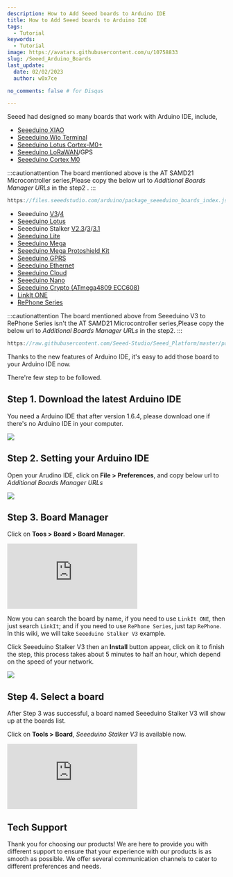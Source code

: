```yaml
---
description: How to Add Seeed boards to Arduino IDE
title: How to Add Seeed boards to Arduino IDE
tags:
  - Tutorial
keywords:
  - Tutorial
image: https://avatars.githubusercontent.com/u/10758833
slug: /Seeed_Arduino_Boards
last_update:
  date: 02/02/2023
  author: w0x7ce

no_comments: false # for Disqus

---
```



Seeed had designed so many boards that work with Arduino IDE, include,

* [Seeeduino XIAO](https://wiki.seeedstudio.com/Seeeduino-XIAO/)
* [Seeeduino Wio Terminal](https://wiki.seeedstudio.com/Wio-Terminal-Getting-Started/)
* [Seeeduino Lotus Cortex-M0+](https://wiki.seeedstudio.com/Seeeduino_Lotus_Cortex-M0-/)
* [Seeeduino LoRaWAN](https://wiki.seeedstudio.com/Seeeduino_LoRAWAN/)/GPS
* [Seeeduino Cortex M0](https://wiki.seeedstudio.com/Seeeduino-Cortex-M0/)

:::cautionattention
The board mentioned above is the AT SAMD21 Microcontroller series,Please copy the below url to *Additional Boards Manager URLs* in the step2 .
:::

```c
https://files.seeedstudio.com/arduino/package_seeeduino_boards_index.json
```

* Seeeduino [V3](https://wiki.seeedstudio.com/Seeeduino_v3.0/)/[4](https://wiki.seeedstudio.com/Seeeduino_v4.0/)
* [Seeeduino Lotus](https://wiki.seeedstudio.com/Seeeduino_Lotus/)
* Seeeduino Stalker [V2.3](https://wiki.seeedstudio.com/Seeeduino_Stalker_v2.3/)/[3](https://wiki.seeedstudio.com/Seeeduino_v3.0/)/[3.1](https://wiki.seeedstudio.com/Seeeduino_Stalker_V3.1/)
* [Seeeduino Lite](https://wiki.seeedstudio.com/Seeeduino_Lite/)
* [Seeeduino Mega](https://wiki.seeedstudio.com/Seeeduino_Mega/)
* [Seeeduino Mega Protoshield Kit](https://wiki.seeedstudio.com/Seeeduino_Mega_Protoshield_Kit/)
* [Seeeduino GPRS](https://wiki.seeedstudio.com/Seeeduino_GPRS/)
* [Seeeduino Ethernet](https://wiki.seeedstudio.com/Seeeduino_Ethernet/)
* [Seeeduino Cloud](https://wiki.seeedstudio.com/Seeeduino_Cloud/)
* [Seeeduino Nano](https://wiki.seeedstudio.com/Seeeduino-Nano/)
* [Seeeduino Crypto (ATmega4809 ECC608)](https://wiki.seeedstudio.com/Seeeduino-Crypto-ATmega4809-ECC608/)
* [LinkIt ONE](https://wiki.seeedstudio.com/LinkIt_ONE/)
* [RePhone Series](https://wiki.seeedstudio.com/RePhone/)

:::cautionattention
The board mentioned above from Seeeduino V3 to RePhone Series isn't the AT SAMD21 Microcontroller series,Please copy the below url to *Additional Boards Manager URLs* in the step2.
:::

```c++
https://raw.githubusercontent.com/Seeed-Studio/Seeed_Platform/master/package_legacy_seeeduino_boards_index.json

```

Thanks to the new features of Arduino IDE, it's easy to add those board to your Arduino IDE now.

There're few step to be followed.

## Step 1. Download the latest Arduino IDE

You need a Arduino IDE that after version 1.6.4, please download one if there's no Arduino IDE in your computer.

[![](https://files.seeedstudio.com/wiki/Seeeduino_Stalker_V3_1/images/Download_IDE.png)](https://www.arduino.cc/en/Main/Software)

## Step 2. Setting your Arduino IDE

Open your Arudino IDE, click on **File > Preferences**, and copy below url to *Additional Boards Manager URLs*

![](https://files.seeedstudio.com/wiki/Wio-Lite-MG126/img/preference.png)

## Step 3. Board Manager

Click on **Toos > Board > Board Manager**.

 ![](https://raw.githubusercontent.com/Seeed-Studio/Seeed_Platform/master/package_legacy_seeeduino_boards_index.json) <!--图片链接有误-->

Now you can search the board by name, if you need to use `LinkIt ONE`, then just search `LinkIt`; and if you need to use `RePhone Series`,
just tap `RePhone`. In this wiki, we will take `Seeeduino Stalker V3` example.

Click Seeeduino Stalker V3 then an **Install** button appear, click on it to finish the step, this process takes about 5 minutes to half an hour, which depend on the speed of your network.

![](https://raw.githubusercontent.com/Seeed-Studio/Seeed_Platform/master/img/add_board.png)

## Step 4. Select a board

After Step 3 was successful, a board named Seeeduino Stalker V3 will show up at the boards list.

Click on **Tools > Board**, *Seeeduino Stalker V3* is available now.

![](https://raw.githubusercontent.com/Seeed-Studio/Seeed_Platform/master/package_legacy_seeeduino_boards_index.json)<!--图片链接有误-->

## Tech Support

Thank you for choosing our products! We are here to provide you with different support to ensure that your experience with our products is as smooth as possible. We offer several communication channels to cater to different preferences and needs.

<div class="button_tech_support_container">
<a href="https://forum.seeedstudio.com/" class="button_forum"></a> 
<a href="https://www.seeedstudio.com/contacts" class="button_email"></a>
</div>

<div class="button_tech_support_container">
<a href="https://discord.gg/eWkprNDMU7" class="button_discord"></a> 
<a href="https://github.com/Seeed-Studio/wiki-documents/discussions/69" class="button_discussion"></a>
</div>
